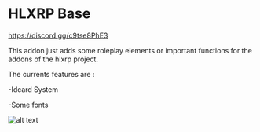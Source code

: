 # HLXRP Base

https://discord.gg/c9tse8PhE3

This addon just adds some roleplay elements or important functions for the addons of the hlxrp project.

The currents features are :

-Idcard System

-Some fonts

![alt text](https://images.steamusercontent.com/ugc/9651095094040634909/5FCD837896C82F26BB347B34528816FF880DFCE9/?imw=5000&imh=5000&ima=fit&impolicy=Letterbox&imcolor=%23000000&letterbox=false)
